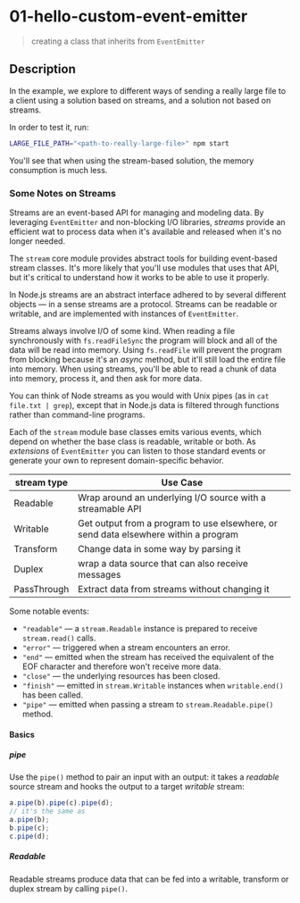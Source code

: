 # 01-hello-custom-event-emitter
> creating a class that inherits from `EventEmitter`

## Description
In the example, we explore to different ways of sending a really large file to a client using a solution based on streams, and a solution not based on streams.

In order to test it, run:
```bash
LARGE_FILE_PATH="<path-to-really-large-file>" npm start
```

You'll see that when using the stream-based solution, the memory consumption is much less.

### Some Notes on Streams
Streams are an event-based API for managing and modeling data. By leveraging `EventEmitter` and non-blocking I/O libraries, *streams* provide an efficient wat to process data when it's available and released when it's no longer needed.

The `stream` core module provides abstract tools for building event-based stream classes. It's more likely that you'll use modules that uses that API, but it's critical to understand how it works to be able to use it properly.

In Node.js streams are an abstract interface adhered to by several different objects &mdash; in a sense streams are a protocol. Streams can be readable or writable, and are implemented with instances of `EventEmitter`.

Streams always involve I/O of some kind.
When reading a file synchronously with `fs.readFileSync` the program will block and all of the data will be read into memory. Using `fs.readFile` will prevent the program from blocking because it's an *async* method, but it'll still load the entire file into memory.
When using streams, you'll be able to read a chunk of data into memory, process it, and then ask for more data.

You can think of Node streams as you would with Unix pipes (as in `cat file.txt | grep`), except that in Node.js data is filtered through functions rather than command-line programs.

Each of the `stream` module base classes emits various events, which depend on whether the base class is readable, writable or both. As *extensions* of `EventEmitter` you can listen to those standard events or generate your own to represent domain-specific behavior.

| stream type | Use Case                                                                            |
|-------------|-------------------------------------------------------------------------------------|
| Readable    | Wrap around an underlying I/O source with a streamable API                          |
| Writable    | Get output from a program to use elsewhere, or send data elsewhere within a program |
| Transform   | Change data in some way by parsing it                                               |
| Duplex      | wrap a data source that can also receive messages                                   |
| PassThrough | Extract data from streams without changing it                                       |

Some notable events:
+ `"readable"` &mdash; a `stream.Readable` instance is prepared to receive `stream.read()` calls.
+ `"error"` &mdash; triggered when a stream encounters an error.
+ `"end"` &mdash; emitted when the stream has received the equivalent of the EOF character and therefore won't receive more data.
+ `"close"` &mdash; the underlying resources has been closed.
+ `"finish"` &mdash; emitted in `stream.Writable` instances when `writable.end()` has been called.
+ `"pipe"` &mdash; emitted when passing a stream to `stream.Readable.pipe()` method.

#### Basics

##### pipe
Use the `pipe()` method to pair an input with an output: it takes a *readable* source stream and hooks the output to a target *writable* stream:
```javascript
a.pipe(b).pipe(c).pipe(d);
// it's the same as
a.pipe(b);
b.pipe(c);
c.pipe(d);
```

##### Readable

Readable streams produce data that can be fed into a writable, transform or duplex stream by calling `pipe()`.


